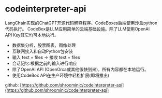 # codeinterpreter-api

LangChain实现的ChatGPT开源代码解释程序。CodeBoxes后端使用沙盒python代码执行。
CodeBox是LLM应用简单的云端基础设施。除了LLM使用OpenAI API Key其它均可本地执行。

* 数据集分析，股票图表，图像处理
* 互联网接入和自动Python包安装
* 输入 text + files -> 接收 text + files
* 会话记忆:根据之前的输入进行响应
* 除了OpenAI API (OpenOrca或其他很快到来)，所有内容都在本地运行。
* 使用CodeBox API在生产环境中轻松扩展(即将推出)

github: [https://github.com/shroominic/codeinterpreter-api](https://github.com/shroominic/codeinterpreter-api)